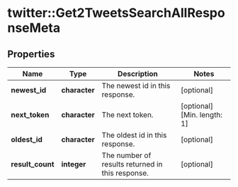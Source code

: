 # twitter::Get2TweetsSearchAllResponseMeta


## Properties
Name | Type | Description | Notes
------------ | ------------- | ------------- | -------------
**newest_id** | **character** | The newest id in this response. | [optional] 
**next_token** | **character** | The next token. | [optional] [Min. length: 1] 
**oldest_id** | **character** | The oldest id in this response. | [optional] 
**result_count** | **integer** | The number of results returned in this response. | [optional] 


